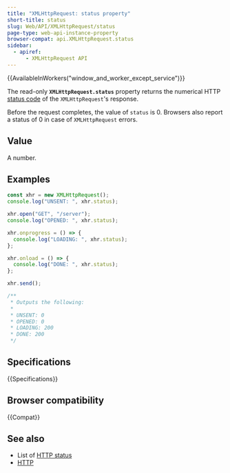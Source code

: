 ```yaml
---
title: "XMLHttpRequest: status property"
short-title: status
slug: Web/API/XMLHttpRequest/status
page-type: web-api-instance-property
browser-compat: api.XMLHttpRequest.status
sidebar:
  - apiref:
      - XMLHttpRequest API
---
```


{{AvailableInWorkers("window_and_worker_except_service")}}

The read-only **`XMLHttpRequest.status`** property returns the numerical HTTP [status code](/en-US/docs/Web/HTTP/Reference/Status) of the `XMLHttpRequest`'s response.

Before the request completes, the value of `status` is 0. Browsers also report a status of 0 in case of `XMLHttpRequest` errors.

## Value

A number.

## Examples

```js
const xhr = new XMLHttpRequest();
console.log("UNSENT: ", xhr.status);

xhr.open("GET", "/server");
console.log("OPENED: ", xhr.status);

xhr.onprogress = () => {
  console.log("LOADING: ", xhr.status);
};

xhr.onload = () => {
  console.log("DONE: ", xhr.status);
};

xhr.send();

/**
 * Outputs the following:
 *
 * UNSENT: 0
 * OPENED: 0
 * LOADING: 200
 * DONE: 200
 */
```

## Specifications

{{Specifications}}

## Browser compatibility

{{Compat}}

## See also

- List of [HTTP status](/en-US/docs/Web/HTTP/Reference/Status)
- [HTTP](/en-US/docs/Web/HTTP)
